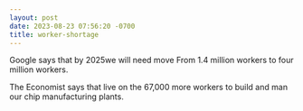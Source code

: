 ```yaml
---
layout: post
date: 2023-08-23 07:56:20 -0700
title: worker-shortage
---
```


Google says that by 2025we will need
move From 1.4 million workers to four million workers.

The Economist says that live on the 67,000 more workers
to build and man our chip manufacturing plants.
